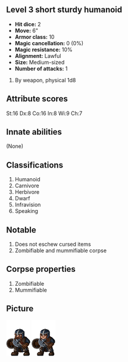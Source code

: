 ## Level 3 short sturdy humanoid
- **Hit dice:** 2
- **Move:** 6"
- **Armor class:** 10
- **Magic cancellation:** 0 (0%)
- **Magic resistance:** 10%
- **Alignment:** Lawful
- **Size:** Medium-sized
- **Number of attacks:** 1
1. By weapon, physical 1d8
## Attribute scores
St:16 Dx:8 Co:16 In:8 Wi:9 Ch:7
## Innate abilities
(None)
## Classifications
1. Humanoid
2. Carnivore
3. Herbivore
4. Dwarf
5. Infravision
6. Speaking
## Notable
1. Does not eschew cursed items
2. Zombifiable and mummifiable corpse
## Corpse properties
1. Zombifiable
2. Mummifiable
## Picture
![Dwarf](https://github.com/hyvanmielenpelit/GnollHackTileSet/blob/main/Monsters/dwarf/dwarf.png) ![Dwarf](https://github.com/hyvanmielenpelit/GnollHackTileSet/blob/main/Monsters/dwarf/dwarf_female.png)
